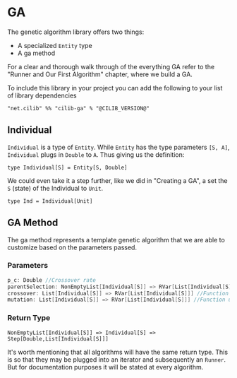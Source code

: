 # GA

The genetic algorithm library offers two things:

* A specialized `Entity` type
* A ga method

For a clear and thorough walk through of the everything GA refer to the "Runner and Our First Algorithm" chapter, where we build a GA.

To include this library in your project you can add the following to your list of library dependencies

`"net.cilib" %% "cilib-ga" % "@CILIB_VERSION@"`

## Individual

`Individual` is a type of `Entity`.
While `Entity` has the type parameters `[S, A]`, `Individual` plugs in `Double` to `A`.
Thus giving us the definition: 

`type Individual[S] = Entity[S, Double]`

We could even take it a step further, like we did in "Creating a GA", a set the `S` (state) of the Individual to `Unit`.

`type Ind = Individual[Unit]`

## GA Method

The ga method represents a template genetic algorithm that we are able to customize based on the parameters passed.

### Parameters

```scala
p_c: Double //Crossover rate
parentSelection: NonEmptyList[Individual[S]] => RVar[List[Individual[S]]] //Function used to select the parents
crossover: List[Individual[S]] => RVar[List[Individual[S]]] //Function used to produce off spring
mutation: List[Individual[S]] => RVar[List[Individual[S]]] //Function used to mutate the offspring
```

### Return Type

`NonEmptyList[Individual[S]] => Individual[S] => Step[Double,List[Individual[S]]]`

It's worth mentioning that all algorithms will have the same return type.
This is so that they may be plugged into an iterator and subsequently an `Runner`.
But for documentation purposes it will be stated at every algorithm.
